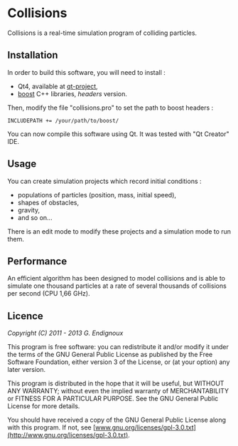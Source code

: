 # Collisions

Collisions is a real-time simulation program of colliding particles.


## Installation

In order to build this software, you will need to install :
* Qt4, available at [qt-project](http://qt-project.org/downloads),
* [boost](http://www.boost.org/) C++ libraries, *headers* version.

Then, modify the file "collisions.pro" to set the path to boost headers :

    INCLUDEPATH += /your/path/to/boost/

You can now compile this software using Qt. It was tested with "Qt Creator" IDE.


## Usage

You can create simulation projects which record initial conditions :
* populations of particles (position, mass, initial speed),
* shapes of obstacles,
* gravity,
* and so on...

There is an edit mode to modify these projects and a simulation mode to run them.


## Performance

An efficient algorithm has been designed to model collisions and is able to simulate one thousand particles at a rate of several thousands of collisions per second (CPU 1,66 GHz).


## Licence

*Copyright (C) 2011 - 2013  G. Endignoux*

This program is free software: you can redistribute it and/or modify it under the terms of the GNU General Public License as published by the Free Software Foundation, either version 3 of the License, or (at your option) any later version.

This program is distributed in the hope that it will be useful, but WITHOUT ANY WARRANTY; without even the implied warranty of MERCHANTABILITY or FITNESS FOR A PARTICULAR PURPOSE. See the GNU General Public License for more details.

You should have received a copy of the GNU General Public License along with this program. If not, see [www.gnu.org/licenses/gpl-3.0.txt](http://www.gnu.org/licenses/gpl-3.0.txt).

